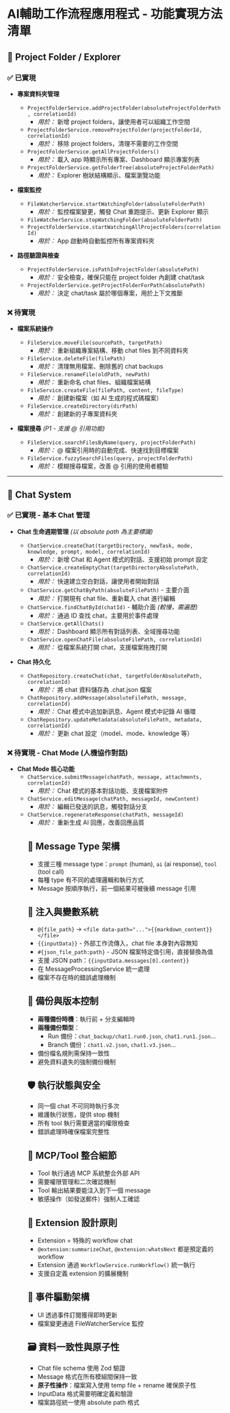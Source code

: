 # **AI輔助工作流程應用程式 - 功能實現方法清單**

## 📁 **Project Folder / Explorer**

### ✅ **已實現**

- **專案資料夾管理**

  - `ProjectFolderService.addProjectFolder(absoluteProjectFolderPath, correlationId)`
    - _用於：_ 新增 project folders，讓使用者可以組織工作空間
  - `ProjectFolderService.removeProjectFolder(projectFolderId, correlationId)`
    - _用於：_ 移除 project folders，清理不需要的工作空間
  - `ProjectFolderService.getAllProjectFolders()`
    - _用於：_ 載入 app 時顯示所有專案、Dashboard 顯示專案列表
  - `ProjectFolderService.getFolderTree(absoluteProjectFolderPath)`
    - _用於：_ Explorer 樹狀結構顯示、檔案瀏覽功能

- **檔案監控**

  - `FileWatcherService.startWatchingFolder(absoluteFolderPath)`
    - _用於：_ 監控檔案變更，觸發 Chat 重跑提示、更新 Explorer 顯示
  - `FileWatcherService.stopWatchingFolder(absoluteFolderPath)`
  - `ProjectFolderService.startWatchingAllProjectFolders(correlationId)`
    - _用於：_ App 啟動時自動監控所有專案資料夾

- **路徑驗證與檢查**
  - `ProjectFolderService.isPathInProjectFolder(absolutePath)`
    - _用於：_ 安全檢查，確保只能在 project folder 內創建 chat/task
  - `ProjectFolderService.getProjectFolderForPath(absolutePath)`
    - _用於：_ 決定 chat/task 屬於哪個專案，用於上下文推斷

### ❌ **待實現**

- **檔案系統操作**

  - `FileService.moveFile(sourcePath, targetPath)`
    - _用於：_ 重新組織專案結構、移動 chat files 到不同資料夾
  - `FileService.deleteFile(filePath)`
    - _用於：_ 清理無用檔案、刪除舊的 chat backups
  - `FileService.renameFile(oldPath, newPath)`
    - _用於：_ 重新命名 chat files、組織檔案結構
  - `FileService.createFile(filePath, content, fileType)`
    - _用於：_ 創建新檔案（如 AI 生成的程式碼檔案）
  - `FileService.createDirectory(dirPath)`
    - _用於：_ 創建新的子專案資料夾

- **檔案搜尋** _(P1 - 支援 @ 引用功能)_
  - `FileService.searchFilesByName(query, projectFolderPath)`
    - _用於：_ @ 檔案引用時的自動完成、快速找到目標檔案
  - `FileService.fuzzySearchFiles(query, projectFolderPath)`
    - _用於：_ 模糊搜尋檔案，改善 @ 引用的使用者體驗

---

## 💬 **Chat System**

### ✅ **已實現 - 基本 Chat 管理**

- **Chat 生命週期管理** _(以 absolute path 為主要標識)_

  - `ChatService.createChat(targetDirectory, newTask, mode, knowledge, prompt, model, correlationId)`
    - _用於：_ 新增 Chat 和 Agent 模式的對話、支援初始 prompt 設定
  - `ChatService.createEmptyChat(targetDirectoryAbsolutePath, correlationId)`
    - _用於：_ 快速建立空白對話，讓使用者開始對話
  - `ChatService.getChatByPath(absoluteFilePath)` - 主要介面
    - _用於：_ 打開現有 chat file、重新載入 chat 進行編輯
  - `ChatService.findChatById(chatId)` - 輔助介面 _(較慢，需遍歷)_
    - _用於：_ 通過 ID 查找 chat，主要用於事件處理
  - `ChatService.getAllChats()`
    - _用於：_ Dashboard 顯示所有對話列表、全域搜尋功能
  - `ChatService.openChatFile(absoluteFilePath, correlationId)`
    - _用於：_ 從檔案系統打開 chat，支援檔案拖拽打開

- **Chat 持久化**
  - `ChatRepository.createChat(chat, targetFolderAbsolutePath, correlationId)`
    - _用於：_ 將 chat 資料儲存為 .chat.json 檔案
  - `ChatRepository.addMessage(absoluteFilePath, message, correlationId)`
    - _用於：_ Chat 模式中追加新訊息、Agent 模式中記錄 AI 循環
  - `ChatRepository.updateMetadata(absoluteFilePath, metadata, correlationId)`
    - _用於：_ 更新 chat 設定（model、mode、knowledge 等）

### ❌ **待實現 - Chat Mode (人機協作對話)**

- **Chat Mode 核心功能**
  - `ChatService.submitMessage(chatPath, message, attachments, correlationId)`
    - _用於：_ Chat 模式的基本對話功能、支援檔案附件
  - `ChatService.editMessage(chatPath, messageId, newContent)`
    - _用於：_ 編輯已發送的訊息，觸發對話分支
  - `ChatService.regenerateResponse(chatPath, messageId)`
    - _用於：_ 重新生成 AI 回應，改善回應品質
    <!-- 不需要，本質等於 editMessage, regenerateResponse
  - `ChatService.setModel(chatPath, modelId)`
    - _用於：_ 切換 AI 模型，適應不同任務需求
      -->
  - `ChatService.savePromptDraft(chatPath, promptDraft)`
    - _用於：_ 儲存使用者正在輸入的草稿，避免意外遺失

### ❌ **待實現 - Agent Mode (自循環執行)**

- **Agent Mode 核心功能**
  - `AgentService.startAgentLoop(chatPath, maxIterations, correlationId)`
    - _用於：_ Agent 模式的全自動執行，AI 自主循環直到完成目標
    - _如何實現：_ 循環調用 `ChatService.runChat()` 和 AI 生成下一步
  - `AgentService.pauseAgent(chatPath)`
    - _用於：_ 暫停 Agent 執行，等待人工介入確認
  - `AgentService.resumeAgent(chatPath)`
    - _用於：_ 恢復 Agent 執行，繼續自動化流程

### ❌ **待實現 - Run/Rerun Chat 系統** _(核心功能)_

- **Chat 執行控制**
  - `ChatService.runChat(chatPath, inputData?, correlationId?)`
    - _用於：_ 核心功能 - 重新執行整個 chat workflow、Summarize/What's next 等 extension、支援 inputData 注入
    - _如何實現：_ 自動備份原 chat → 注入 inputData 到 {{inputData}} → 按順序執行每個 message block → 更新結果
  - `ChatService.stopRunningChat(chatPath)`
    - _用於：_ 停止執行中的 chat，處理意外情況
    <!-- 我看不到有需要的情況
  - `ChatService.rerunFromMessage(chatPath, messageIndex, inputData?, correlationId?)`
    - _用於：_ 從特定訊息重新執行，修復錯誤或改變執行路徑 -->
    <!-- chat execution status -> 應該會更新在 chat file，並且搭配 chat event
  - `ChatService.getChatExecutionStatus(chatPath)`
    - _用於：_ 檢查 chat 是否正在執行，避免重複執行、顯示執行狀態 -->

### ❌ **待實現 - Chat Versioning & Branching**

- **版本控制**
  - `ChatService.branchFromMessage(chatPath, messageId, newMessage, correlationId)`
    - _用於：_ 編輯 message 時自動分支，保留原版本
    - _如何實現：_ 調用 `createBackup("branch")` → 新檔案使用原名稱 → 從指定訊息開始新分支
  - `ChatBackupService.createBackup(chatPath, backupType)`
    - _用於：_ 統一的備份機制，支援 run 和 branch 兩種類型
    - _如何實現：_ run 類型 → chat_backup/chat1.run0.json；branch 類型 → chat1.v3.json
  - `ChatBackupService.getNextRunNumber(chatPath)`
    - _用於：_ 獲取下一個 run 編號，支援 run0, run1, run2... 命名
  - `ChatBackupService.getNextVersionNumber(chatPath)`
    - _用於：_ 獲取下一個版本編號，支援 v1, v2, v3... 命名
  - `ChatBackupService.listBackupHistory(chatPath)`
    - _用於：_ 顯示所有備份歷史（run 和 version），讓使用者選擇回復版本
  - `ChatBackupService.restoreFromBackup(chatPath, backupPath)`
    - _用於：_ 回復到指定備份版本，撤銷不滿意的修改

---

## 🛠️ **Message Processing Pipeline** _(核心基礎設施)_

### ✅ **已實現**

- **基本 AI 回應**
  - `AIService.generateResponse(userPrompt, options)`
    - _用於：_ 所有 AI 對話功能的核心、支援不同模型切換
  - `AIService.getAvailableModels()`
    - _用於：_ 模型選擇介面、顯示可用的 AI 模型

### ❌ **待實現 - 統一訊息處理管道**

- **MessageProcessingService**

  - `MessageProcessingService.processMessage(message, chatContext, inputData?)`
    - _用於：_ 統一處理三種 message type（prompt template, AI response, tool call）並處理所有 injection
    - _如何實現：_ 根據 message.role 決定處理方式 → prompt template 處理 `@{file_path}` 和 `{{inputData}}` → tool 走 function call → AI 走生成
  - `MessageProcessingService.validateFileAccess(filePath, workspacePath)`
    - _用於：_ 安全檢查，防止存取 workspace 外檔案或敏感檔案（.env 等）

- **ToolService**

  - `ToolService.executeTool(toolCall, context)`
    - _用於：_ 執行 function calls、MCP 整合、workflow 中的 tool messages
    - _如何實現：_ 解析 tool call → 執行對應 function → 回傳結果並注入下一個 message

- **WorkflowService**

  - `WorkflowService.runWorkflow(workflowPath, inputData, correlationId)`
    - _用於：_ 執行 workflow template 類型的 chat（包括 @summarizeChat, @whatsNext 等 extension）
    - _如何實現：_ 載入 workflow chat file → 將 inputData 傳遞給 ChatService.runChat() → 在 MessageProcessor 中處理 {{inputData}} 注入
  - `WorkflowService.executeExtension(extensionName, chatContext, correlationId)`
    - _用於：_ 執行預定義 extension 的便利方法
    - _如何實現：_ 準備 inputData（如當前 chat）→ 調用 runWorkflow()

- **AI Response Cache** _(P1 效能優化)_
  - `AIResponseCache.getCachedResponse(prompt, model, context)`
    - _用於：_ 避免重複 AI 調用，提升 rerun chat 效率
  - `AIResponseCache.setCachedResponse(prompt, model, context, response)`
    - _用於：_ 儲存 AI 回應，支援相同 prompt 快速回應
  - `AIResponseCache.invalidateCache(pattern)`
    - _用於：_ 當引用檔案變更時，清除相關 cache

---

## 📄 **File System & Preview**

### ✅ **已實現**

- **基本檔案讀取**
  - `FileService.openFile(absoluteFilePath, correlationId)`
    - _用於：_ 支援 @ 檔案引用、預覽各種檔案格式、支援文字和二進位檔案
  - `FileService.getFileType(filePath)`
    - _用於：_ 決定檔案處理方式、顯示適當的檔案圖示
  - `FileService.isBinaryFile(fileType)`
    - _用於：_ 區分文字和二進位檔案，決定處理策略

### ❌ **待實現**

- **檔案系統操作** _(整合到 FileService)_
  - `FileService.moveFile(sourcePath, targetPath)`
    - _用於：_ 重新組織專案結構、實現檔案拖拽移動
  - `FileService.deleteFile(filePath)`
    - _用於：_ 清理專案檔案、刪除不需要的 backup
  - `FileService.renameFile(oldPath, newPath)`
    - _用於：_ 重新命名檔案、改善檔案組織
  - `FileService.createFile(filePath, content)`
    - _用於：_ AI 生成檔案輸出、創建新文件
  - `FileService.createDirectory(dirPath)`
    - _用於：_ 創建專案子資料夾

---

## ⚙️ **System Services**

### ✅ **已實現**

- **使用者設定**

  - `UserSettingsService.getUserSettings()`
    - _用於：_ App 初始化載入、顯示使用者偏好設定
  - `UserSettingsService.updateUserSettings(settingsUpdate)`
    - _用於：_ 更新使用者偏好（不包含 project folders，由 ProjectFolderService 管理）

- **事件系統**
  - `EventBus` - 完整的事件發布訂閱系統
    - _用於：_ 所有模組間通訊、即時 UI 更新、檔案變更通知等

### ❌ **待實現**

- **系統配置管理** _(P1)_

  - `ConfigService.getAIProviderConfig(providerId)`
    - _用於：_ 管理不同 AI 模型的設定、API 金鑰等
  - `ConfigService.updateProviderSettings(providerId, settings)`
    - _用於：_ 更新 AI 提供商設定、切換模型配置

- **錯誤處理與恢復** _(P1)_
  - `ErrorRecoveryService.handleChatExecutionError(chatPath, error)`
    - _用於：_ Chat 執行失敗時的恢復機制、避免檔案損壞
  - `ErrorRecoveryService.createErrorReport(error, context)`
    - _用於：_ 收集錯誤資訊、協助使用者回報問題

---

## 📊 **實現優先級**

### **P0 - 立即需要 (MVP 核心)**

1. **MessageProcessingService** - 統一處理三種 message type 並整合所有 injection 處理（`@{file_path}`, `{{inputData}}` 等）
   - _為什麼：_ Chat 執行的核心邏輯，處理所有類型訊息和變數注入
2. **ChatService.runChat()** - 重新執行 chat workflow 的核心功能，支援 inputData
   - _為什麼：_ Summarize、What's next、Agent 模式等功能的基礎
3. **ToolService** - 執行 function calls 和 tool messages
   - _為什麼：_ 支援 MCP 整合、workflow 中的 tool 執行
4. **WorkflowService** - 執行 workflow 和 extension（@summarizeChat, @whatsNext）
   - _為什麼：_ Extension 機制的核心，實現 Summarize、What's next 等功能
5. **ChatService 執行狀態管理** - getChatExecutionStatus, stopRunningChat
   - _為什麼：_ 避免重複執行、提供執行狀態回饋
6. **ChatBackupService**

### **P1 - 第二階段**

2. **FileService 搜尋功能** - 支援 @ 引用的自動完成
3. **AgentModeService** - 基於 runChat 的自動循環執行
4. **AIResponseCache** - 效能優化，避免重複 AI 調用

### **P2 - 優化階段**

1. **ErrorRecoveryService** - 錯誤處理與恢復
2. **ConfigService** - 系統配置管理
3. **進階檔案操作** - move, delete, rename 等檔案管理功能

---

## 🎯 **核心設計理念**

1. **Chat = Workflow** - 每個 chat 都是可重複執行的工作流程，支援三種 message type
2. **Extension = Special Workflow** - Summarize、What's next 等功能通過執行特殊 workflow 實現
3. **Path-based Management** - 以檔案路徑為主要標識，支援檔案系統操作
4. **Unified Message Processing** - MessageProcessingService 統一處理所有 injection（`@{file_path}`, `{{inputData}}`）和 message type
5. **External Input Data** - `{{inputData}}` 由外部 workflow 傳入，chat file 本身對內容無知，只作占位符
6. **Backup-first** - 每次執行前自動備份（run0, run1... / v1, v2...），確保資料安全

---

# 開發注意事項

## 🗂️ **檔案與路徑管理**

- 以 **absolute file path 為主要標識**，非 ID（特別是 chat files）
- ID 只用於輔助查找，path 是唯一真實標識
<!-- - 禁止存取敏感檔案（.env, 隱藏檔案等） -->

<!-- ## 🛡️ **工作空間安全檢查**

- 所有 chat/task 創建必須在 project folder 內
- 使用 `ProjectFolderService.isPathInProjectFolder()` 驗證
- 違反檢查時拋出明確錯誤訊息
- 檔案引用 `@{file_path}` 限制在 workspace 內 -->

## 📝 **Message Type 架構**

- 支援三種 message type：`prompt` (human), `ai` (ai response), `tool` (tool call)
- 每種 type 有不同的處理邏輯和執行方式
- Message 按順序執行，前一個結果可被後續 message 引用

## 🔄 **注入與變數系統**

- `@{file_path}` → `<file data-path="...">{{markdown_content}}</file>`
- `{{inputData}}` - 外部工作流傳入，chat file 本身對內容無知
- `#{json_file_path:path}` - JSON 檔案特定值引用，直接替換為值
- 支援 JSON path：`{{inputData.messages[0].content}}`
- 在 MessageProcessingService 統一處理
- 檔案不存在時的錯誤處理機制

## 💾 **備份與版本控制**

- **兩種備份時機**：執行前 + 分支編輯時
- **兩種備份類型**：
  - Run 備份：`chat_backup/chat1.run0.json`, `chat1.run1.json`...
  - Branch 備份：`chat1.v2.json`, `chat1.v3.json`...
- 備份檔名規則需保持一致性
- 避免資料遺失的強制備份機制

## 🛡️ **執行狀態與安全**

- 同一個 chat 不可同時執行多次
- 維護執行狀態，提供 stop 機制
- 所有 tool 執行需要適當的權限檢查
- 錯誤處理時確保檔案完整性

## 🔧 **MCP/Tool 整合細節**

- Tool 執行通過 MCP 系統整合外部 API
- 需要權限管理和二次確認機制
- Tool 輸出結果要能注入到下一個 message
- 敏感操作（如發送郵件）強制人工確認

## 🎯 **Extension 設計原則**

- Extension = 特殊的 workflow chat
- `@extension:summarizeChat`, `@extension:whatsNext` 都是預定義的 workflow
- Extension 通過 `WorkflowService.runWorkflow()` 統一執行
- 支援自定義 extension 的擴展機制

## 🚌 **事件驅動架構**

<!-- - 所有狀態變更必須發送事件（ChatUpdatedEvent 等） -->

- UI 透過事件訂閱獲得即時更新
- 檔案變更通過 FileWatcherService 監控
<!-- - **Correlation ID 追蹤**：所有操作都要帶 correlationId 用於追蹤 -->

<!-- ## ⚡ **效能與快取考量**

- Chat cache 以 path 為 key，避免重複載入
- AI 回應考慮 cache 機制（相同 prompt + context）
- **快取失效機制**：檔案變更時需要清除相關 cache
- 大檔案處理需要分段或限制大小 -->

## 🗃️ **資料一致性與原子性**

- Chat file schema 使用 Zod 驗證
- Message 格式在所有模組間保持一致
- **原子性操作**：檔案寫入使用 temp file + rename 確保原子性
- InputData 格式需要明確定義和驗證
- 檔案路徑統一使用 absolute path 格式

<!-- ## ⚡ **並行執行控制**

- Task 中某些 subtask 可能需要並行執行
- 需要適當的並行控制和同步機制
- 避免資源競爭和檔案衝突 -->
